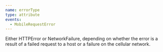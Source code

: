 ```yaml
---
name: errorType
type: attribute
events:
  - MobileRequestError
---
```


Either HTTPError or NetworkFailure, depending on whether the error is a result of a failed request to a host or a failure on the cellular network.